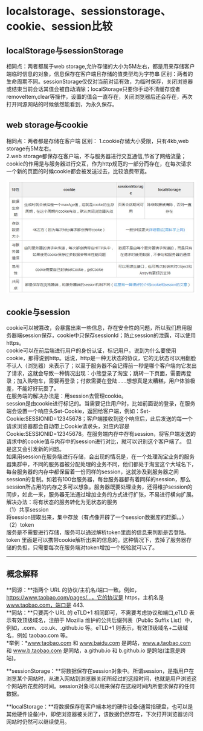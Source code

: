 # localstorage、sessionstorage、cookie、session比较

## localStorage与sessionStorage

相同点：两者都属于web storage,允许存储的大小为5M左右，都是用来存储客户端临时信息的对象，信息保存在客户端且存储的值类型均为字符串
区别：两者的生命周期不同。sessionStorage仅仅对当前对话有效，为临时保存，关闭浏览器或结束当前会话其值会被自动清除；localStorage只要你手动不清缓存或者removeItem,clear等操作，设置的值会一直存在，关闭浏览器后还会存在，再次打开同源网站的时候依然能看到，为永久保存。

## web storage与cookie

相同点：两者都是存储在客户端
区别：
1.cookie存储大小受限，只有4kb,web storage有5M左右。  
2.web storage都保存在客户端，不与服务器进行交互通信,节省了网络流量；cookie的作用是与服务器进行交互，作为http规范的一部分而存在，在每次请求一个新的页面的时候cookie都会被发送过去，比较浪费带宽。  

![对比图](../images/js/storage.png)

## cookie与session

cookie可以被篡改，会暴露出来一些信息，存在安全性的问题，所以我们启用服务器端session保存，cookie中只保存sessionId；防止session的泄露，可以使用https。  
cookie可以在前后端进行用户的身份认证，标记用户。说到为什么要使用cookie，那得说到http。话说，http是一种无状态的协议，它的无状态可以用翻脸不认人（浏览器）来表示了；以至于服务器不会记得前一秒是哪个客户端向它发出了请求，这就会导致一种情况出现：小熊登录了淘宝；跳转一下页面，需要再登录；加入购物车，需要再登录；付款需要在登陆……想想真是太糟糕，用户体验极差，不能好好玩耍了。  
在服务端的解决办法是：用session去管理cookie。  
session是由cookie进行标记的。当需要记住用户时，比如前面说的登录，在服务端会设置一个响应头Set-Cookie，返回给客户端，例如：Set-Cookie:SESSIONID=12345678；客户端接收到这个响应后，此后发送的每一个请求浏览器都会自动带上Cookie请求头，对应内容是Cookie:SESSIONID=12345678。在服务端内存中存有session，将客户端发送的请求中的cookie值与内存中的session进行对比，就可以识别这个客户端了。
但是这又会引发新的问题。  
如果用session在服务端进行存储，会出现的情况是，在一个处理淘宝业务的服务器集群中，不同的服务器被分配处理的业务不同，他们都处于淘宝这个大域名下，每台服务器的内存中都保留着一份同样的session，这就涉及到服务器之间session的复制。如若有100台服务器，每台服务器都有着同样的session，那么session所占用的内存之多可以想象。服务器既要处理业务，还得维护session的同步，如此一来，服务器无法通过增加业务的方式进行扩张，不易进行横向扩展。
解决办法：将有状态的服务转化为无状态的服务  
（1）共享session  
将session提取出来，集中存放（有点像开辟了一个session数据库的赶脚。。）
（2）token  
服务是不需要进行存储，服务可以通过解析token里面的信息来判断是否登陆。token 里面是可以携带cookie解析出来的信息的。这种情况下，去掉了服务器存储的负担，只需要每次在服务端对token增加一个校验就可以了。

*****

## 概念解释

**同源：**指两个 URL 的协议/主机名/端口一致。例如，https://www.taobao.com/pages/...，它的协议是 https，主机名是 www.taobao.com，端口是 443.  
**同站：**只要两个 URL 的 eTLD+1 相同即可，不需要考虑协议和端口,eTLD 表示有效顶级域名，注册于 Mozilla 维护的公共后缀列表（Public Suffix List）中，例如，.com、.co.uk、.github.io 等。eTLD+1 则表示，有效顶级域名+二级域名，例如 taobao.com 等。  
*举例：*www.taobao.com 和 www.baidu.com 是跨站，www.a.taobao.com 和 www.b.taobao.com 是同站，a.github.io 和 b.github.io 是跨站(注意是跨站)。

**sessionStorage：**将数据保存在session对象中。所谓session，是指用户在浏览某个网站时，从进入网站到浏览器关闭所经过的这段时间，也就是用户浏览这个网站所花费的时间。session对象可以用来保存在这段时间内所要求保存的任何数据。

**localStorage：**将数据保存在客户端本地的硬件设备(通常指硬盘，也可以是其他硬件设备)中，即使浏览器被关闭了，该数据仍然存在，下次打开浏览器访问网站时仍然可以继续使用。